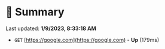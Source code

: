 # 📖 Summary
Last updated: **1/9/2023, 8:33:18 AM**

- `GET` [https://google.com](https://google.com) - **Up** (179ms)
